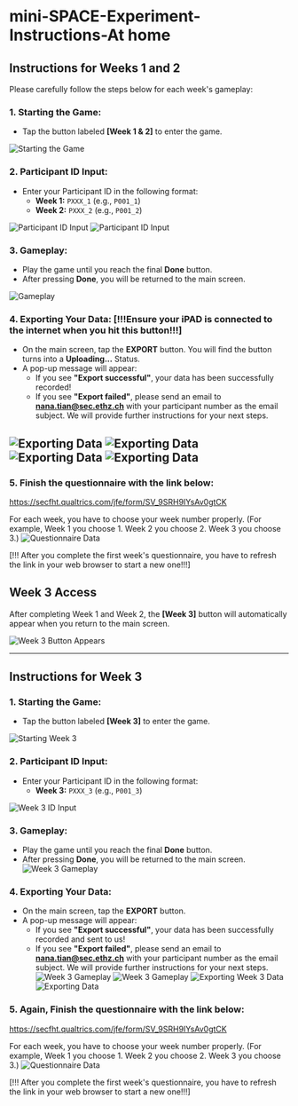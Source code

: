 # mini-SPACE-Experiment-Instructions-At home

## Instructions for Weeks 1 and 2

Please carefully follow the steps below for each week's gameplay:

### 1. Starting the Game:
- Tap the button labeled **[Week 1 & 2]** to enter the game.

![Starting the Game](pics/image-week1-1.png)

### 2. Participant ID Input:
- Enter your Participant ID in the following format:
  - **Week 1:** `PXXX_1` (e.g., `P001_1`)
  - **Week 2:** `PXXX_2` (e.g., `P001_2`)

![Participant ID Input](pics/image-week1-2.png)
![Participant ID Input](pics/image-week1-3.png)

### 3. Gameplay:
- Play the game until you reach the final **Done** button.
- After pressing **Done**, you will be returned to the main screen.

![Gameplay](pics/image-week1-1.png)

### 4. Exporting Your Data: [!!!Ensure your iPAD is connected to the internet when you hit this button!!!]
- On the main screen, tap the **EXPORT** button. You will find the button turns into a **Uploading...** Status. 
- A pop-up message will appear:
  - If you see **"Export successful"**, your data has been successfully recorded!
  - If you see **"Export failed"**, please send an email to **nana.tian@sec.ethz.ch** with your participant number as the email subject. We will provide further instructions for your next steps.

![Exporting Data](pics/image-week1-1.png)
![Exporting Data](pics/image-week1-12.png)
![Exporting Data](pics/image-week1-5.png)
![Exporting Data](pics/image-week1-13.png)
---

### 5. Finish the questionnaire with the link below:
https://secfht.qualtrics.com/jfe/form/SV_9SRH9IYsAv0gtCK

For each week, you have to choose your week number properly. (For example, Week 1 you choose 1. Week 2 you choose 2. Week 3 you choose 3.)
![Questionnaire Data](pics/image-week1-11.png)

[!!! After you complete the first week's questionnaire, you have to refresh the link in your web browser to start a new one!!!]

## Week 3 Access

After completing Week 1 and Week 2, the **[Week 3]** button will automatically appear when you return to the main screen.

![Week 3 Button Appears](pics/image-week1-7.png)

---

## Instructions for Week 3

### 1. Starting the Game:
- Tap the button labeled **[Week 3]** to enter the game.

![Starting Week 3](pics/image-week1-7.png)

### 2. Participant ID Input:
- Enter your Participant ID in the following format:
  - **Week 3:** `PXXX_3` (e.g., `P001_3`)

![Week 3 ID Input](pics/image-week1-4.png)

### 3. Gameplay:
- Play the game until you reach the final **Done** button.
- After pressing **Done**, you will be returned to the main screen.
![Week 3 Gameplay](pics/image-week1-7.png)
### 4. Exporting Your Data:
- On the main screen, tap the **EXPORT** button.
- A pop-up message will appear:
  - If you see **"Export successful"**, your data has been successfully recorded and sent to us!
  - If you see **"Export failed"**, please send an email to **nana.tian@sec.ethz.ch** with your participant number as the email subject. We will provide further instructions for your next steps.
![Week 3 Gameplay](pics/image-week1-7.png)
![Week 3 Gameplay](pics/image-week1-9.png)
![Exporting Week 3 Data](pics/image-week1-8.png)
![Exporting Data](pics/image-week1-10.png)

### 5. Again, Finish the questionnaire with the link below:
https://secfht.qualtrics.com/jfe/form/SV_9SRH9IYsAv0gtCK

For each week, you have to choose your week number properly. (For example, Week 1 you choose 1. Week 2 you choose 2. Week 3 you choose 3.)
![Questionnaire Data](pics/image-week1-11.png)

[!!! After you complete the first week's questionnaire, you have to refresh the link in your web browser to start a new one!!!]

